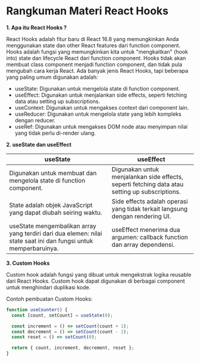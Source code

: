 # Rangkuman Materi React Hooks

**1. Apa itu React Hooks ?**

React Hooks adalah fitur baru di React 16.8 yang memungkinkan Anda menggunakan state dan other React features dari function component. Hooks adalah fungsi yang memungkinkan kita untuk "mengkaitkan" (hook into) state dan lifecycle React dari function component. Hooks tidak akan membuat class component menjadi function component, dan tidak pula mengubah cara kerja React. Ada banyak jenis React Hooks, tapi beberapa yang paling umum digunakan adalah:

- useState: Digunakan untuk mengelola state di function component.
- useEffect: Digunakan untuk menjalankan side effects, seperti fetching data atau setting up subscriptions.
- useContext: Digunakan untuk mengakses context dari component lain.
- useReducer: Digunakan untuk mengelola state yang lebih kompleks dengan reducer.
- useRef: Digunakan untuk mengakses DOM node atau menyimpan nilai yang tidak perlu di-render ulang.



**2. useState dan useEffect**

| useState  | useEffect |
| --- | --- |
| Digunakan untuk membuat dan mengelola state di function component.  | Digunakan untuk menjalankan side effects, seperti fetching data atau setting up subscriptions.  |
| State adalah objek JavaScript yang dapat diubah seiring waktu.  | Side effects adalah operasi yang tidak terkait langsung dengan rendering UI.  |
| useState mengembalikan array yang terdiri dari dua elemen: nilai state saat ini dan fungsi untuk memperbaruinya.  | useEffect menerima dua argumen: callback function dan array dependensi.  |



**3. Custom Hooks**

Custom hook adalah fungsi yang dibuat untuk mengekstrak logika reusable dari React Hooks. Custom hook dapat digunakan di berbagai component untuk menghindari duplikasi kode.

Contoh pembuatan Custom Hooks:
``` js
function useCounter() {
  const [count, setCount] = useState(0);

  const increment = () => setCount(count + 1);
  const decrement = () => setCount(count - 1);
  const reset = () => setCount(0);

  return { count, increment, decrement, reset };
}
```